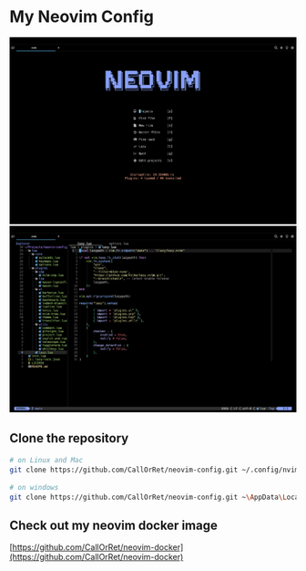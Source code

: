 # My Neovim Config

![](https://github.com/CallOrRet/neovim-docker/blob/main/img/1.png)
![](https://github.com/CallOrRet/neovim-docker/blob/main/img/2.png)

## Clone the repository

```bash
# on Linux and Mac
git clone https://github.com/CallOrRet/neovim-config.git ~/.config/nvim
```

```bash
# on windows
git clone https://github.com/CallOrRet/neovim-config.git ~\AppData\Local\nvim
```
## Check out my neovim docker image
[https://github.com/CallOrRet/neovim-docker](https://github.com/CallOrRet/neovim-docker)
